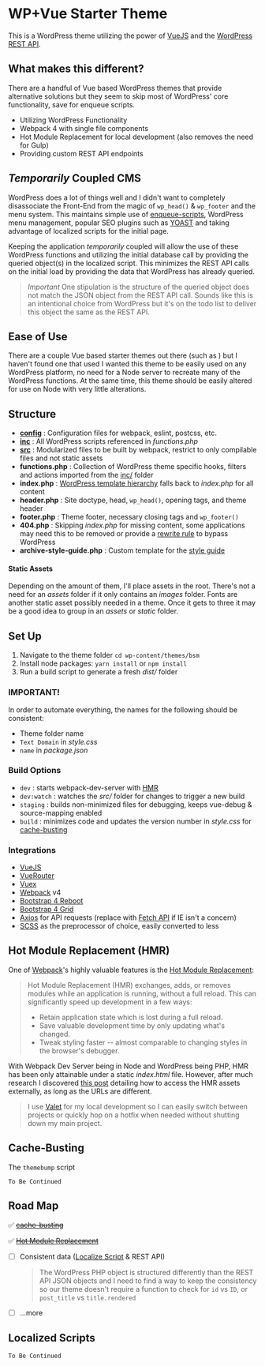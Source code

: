 # WP+Vue Starter Theme

This is a WordPress theme utilizing the power of [VueJS](https://vuejs.org/) and the [WordPress REST API](https://developer.wordpress.org/rest-api/).

## What makes this different?

There are a handful of Vue based WordPress themes that provide alternative solutions but they seem to skip most of WordPress' core functionality, save for enqueue scripts.

- Utilizing WordPress Functionality
- Webpack 4 with single file components
- Hot Module Replacement for local development (also removes the need for Gulp)
- Providing custom REST API endpoints

## *Temporarily* Coupled CMS
WordPress does a lot of things well and I didn't want to completely disassociate the Front-End from the magic of `wp_head()` & `wp_footer` and the menu system. This maintains simple use of [enqueue-scripts](/inc/enqueue-scripts.php), WordPress menu management, popular SEO plugins such as [YOAST](https://yoast.com/wordpress/plugins/seo/) and taking advantage of localized scripts for the initial page.

Keeping the application *temporarily* coupled will allow the use of these WordPress functions and utilizing the initial database call by providing the queried object(s) in the localized script. This minimizes the REST API calls on the initial load by providing the data that WordPress has already queried.

>*Important* One stipulation is the structure of the queried object does not match the JSON object from the REST API call. Sounds like this is an intentional choice from WordPress but it's on the todo list to deliver this object the same as the REST API.

## Ease of Use

There are a couple Vue based starter themes out there (such as ) but I haven't found one that used  I wanted this theme to be easily used on any WordPress platform, no need for a Node server to recreate many of the WordPress functions. At the same time, this theme should be easily altered for use on Node with very little alterations.

## Structure
- **[config](/config)** : Configuration files for webpack, eslint, postcss, etc.
- **[inc](/inc)** : All WordPress scripts referenced in *functions.php*
- **[src](/src)** : Modularized files to be built by webpack, restrict to only compilable files and not static assets
- **functions.php** : Collection of WordPress theme specific hooks, filters and actions imported from the [inc/](/inc) folder
- **index.php** : [WordPress template hierarchy](https://developer.wordpress.org/themes/basics/template-hierarchy/) falls back to *index.php* for all content
- **header.php** : Site doctype, head, `wp_head()`, opening tags, and theme header
- **footer.php** : Theme footer, necessary closing tags and `wp_footer()`
- **404.php** : Skipping *index.php* for missing content, some applications may need this to be removed or provide a [rewrite rule](https://developer.wordpress.org/reference/functions/add_rewrite_rule/) to bypass WordPress
- **archive-style-guide.php** : Custom template for the [style guide](/src/style-guide)

#### Static Assets

Depending on the amount of them, I'll place assets in the root. There's not a need for an *assets* folder if it only contains an *images* folder. Fonts are another static asset possibly needed in a theme. Once it gets to three it may be a good idea to group in an *assets* or *static* folder.

## Set Up

1. Navigate to the theme folder `cd wp-content/themes/bsm`
2. Install node packages: `yarn install` or `npm install`
3. Run a build script to generate a fresh *dist/* folder

### IMPORTANT!
In order to automate everything, the names for the following should be consistent:
- Theme folder name
- `Text Domain` in *style.css*
- `name` in *package.json*

### Build Options

* `dev` : starts webpack-dev-server with [HMR](#hot-module-replacement-hmr)
* `dev:watch` : watches the *src/* folder for changes to trigger a new build
* `staging` : builds non-minimized files for debugging, keeps vue-debug & source-mapping enabled
* `build` : minimizes code and updates the version number in *style.css* for [cache-busting](#cache-busting)

### Integrations
- [VueJS](https://vuejs.org/)
- [VueRouter](https://router.vuejs.org/)
- [Vuex](https://vuex.vuejs.org/)
- [Webpack](https://webpack.js.org/) v4
- [Bootstrap 4 Reboot](https://getbootstrap.com/docs/4.1/content/reboot/)
- [Bootstrap 4 Grid](https://getbootstrap.com/docs/4.1/layout/grid/)
- [Axios](https://github.com/axios/axios) for API requests (replace with [Fetch API](https://developer.mozilla.org/en-US/docs/Web/API/Fetch_API) if IE isn't a concern)
- [SCSS](https://sass-lang.com/) as the preprocessor of choice, easily converted to less

## Hot Module Replacement (HMR)

One of [Webpack](https://webpack.js.org/)'s highly valuable features is the [Hot Module Replacement](https://webpack.js.org/concepts/hot-module-replacement/):

>Hot Module Replacement (HMR) exchanges, adds, or removes modules while an application is running, without a full reload. This can significantly speed up development in a few ways:
>* Retain application state which is lost during a full reload.
>* Save valuable development time by only updating what's changed.
>* Tweak styling faster -- almost comparable to changing styles in the browser's debugger.

With Webpack Dev Server being in Node and WordPress being PHP, HMR has been only attainable under a static *index.html* file. However, after much research I discovered [this post](https://m.dotdev.co/using-webpack-2-hmr-in-laravel-development-2f632d6d06c6) detailing how to access the HMR assets externally, as long as the URLs are different.

>I use [Valet](https://laravel.com/docs/master/valet) for my local development so I can easily switch between projects or quickly hop on a hotfix when needed without shutting down my main project.

## Cache-Busting

The `themebump` script

```
To Be Continued
```

## Road Map

:white_check_mark: ~~[cache-busting](#cache-busting)~~

:white_check_mark: ~~[Hot Module Replacement](#hot-module-replacement-hmr)~~

- [ ] Consistent data ([Localize Script](#localized-scripts) & REST API)
	> The WordPress PHP object is structured differently than the REST API JSON objects and I need to find a way to keep the consistency so our theme doesn't require a function to check for `id` vs `ID`, or `post_title` vs `title.rendered`
- [ ] ...more

## Localized Scripts

```
To Be Continued
```
